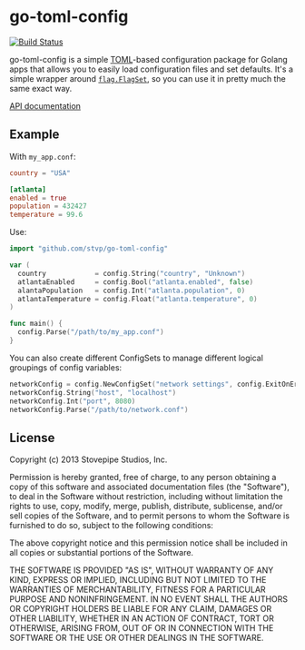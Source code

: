 go-toml-config
==============

[![Build Status](https://travis-ci.org/stvp/go-toml-config.png?branch=master)](https://travis-ci.org/stvp/go-toml-config)

go-toml-config is a simple [TOML](https://github.com/mojombo/toml)-based
configuration package for Golang apps that allows you to easily load
configuration files and set defaults. It's a simple wrapper around
[`flag.FlagSet`](http://golang.org/pkg/flag/), so you can use it in pretty much
the same exact way.

[API documentation](http://godoc.org/github.com/stvp/go-toml-config)

Example
--------

With `my_app.conf`:

```toml
country = "USA"

[atlanta]
enabled = true
population = 432427
temperature = 99.6
```

Use:

```go
import "github.com/stvp/go-toml-config"

var (
  country            = config.String("country", "Unknown")
  atlantaEnabled     = config.Bool("atlanta.enabled", false)
  alantaPopulation   = config.Int("atlanta.population", 0)
  atlantaTemperature = config.Float("atlanta.temperature", 0)
)

func main() {
  config.Parse("/path/to/my_app.conf")
}
```

You can also create different ConfigSets to manage different logical groupings
of config variables:

```go
networkConfig = config.NewConfigSet("network settings", config.ExitOnError)
networkConfig.String("host", "localhost")
networkConfig.Int("port", 8080)
networkConfig.Parse("/path/to/network.conf")
```

License
-------

Copyright (c) 2013 Stovepipe Studios, Inc.

Permission is hereby granted, free of charge, to any person obtaining a copy of
this software and associated documentation files (the "Software"), to deal in
the Software without restriction, including without limitation the rights to
use, copy, modify, merge, publish, distribute, sublicense, and/or sell copies of
the Software, and to permit persons to whom the Software is furnished to do so,
subject to the following conditions:

The above copyright notice and this permission notice shall be included in all
copies or substantial portions of the Software.

THE SOFTWARE IS PROVIDED "AS IS", WITHOUT WARRANTY OF ANY KIND, EXPRESS OR
IMPLIED, INCLUDING BUT NOT LIMITED TO THE WARRANTIES OF MERCHANTABILITY, FITNESS
FOR A PARTICULAR PURPOSE AND NONINFRINGEMENT. IN NO EVENT SHALL THE AUTHORS OR
COPYRIGHT HOLDERS BE LIABLE FOR ANY CLAIM, DAMAGES OR OTHER LIABILITY, WHETHER
IN AN ACTION OF CONTRACT, TORT OR OTHERWISE, ARISING FROM, OUT OF OR IN
CONNECTION WITH THE SOFTWARE OR THE USE OR OTHER DEALINGS IN THE SOFTWARE.


